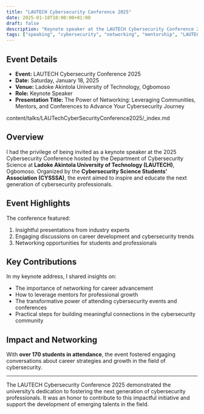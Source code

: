 ```yaml
---
title: "LAUTECH Cybersecurity Conference 2025"
date: 2025-01-18T10:00:00+01:00
draft: false
description: "Keynote speaker at the LAUTECH Cybersecurity Conference 2025, discussing 'The Power of Networking: Leveraging Communities, Mentors, and Conferences to Advance Your Cybersecurity Journey'"
tags: ["speaking", "cybersecurity", "networking", "mentorship", "LAUTECH"]
---
```


## Event Details

- **Event:** LAUTECH Cybersecurity Conference 2025
- **Date:** Saturday, January 18, 2025
- **Venue:** Ladoke Akintola University of Technology, Ogbomoso
- **Role:** Keynote Speaker
- **Presentation Title:** The Power of Networking: Leveraging Communities, Mentors, and Conferences to Advance Your Cybersecurity Journey

content/talks/LAUTechCyberSecurityConference2025/_index.md


## Overview

I had the privilege of being invited as a keynote speaker at the 2025 Cybersecurity Conference hosted by the Department of Cybersecurity Science at **Ladoke Akintola University of Technology (LAUTECH)**, Ogbomoso. Organized by the **Cybersecurity Science Students' Association (CYSSSA)**, the event aimed to inspire and educate the next generation of cybersecurity professionals.

## Event Highlights

The conference featured:

1. Insightful presentations from industry experts
2. Engaging discussions on career development and cybersecurity trends
3. Networking opportunities for students and professionals



## Key Contributions

In my keynote address, I shared insights on:

- The importance of networking for career advancement
- How to leverage mentors for professional growth
- The transformative power of attending cybersecurity events and conferences
- Practical steps for building meaningful connections in the cybersecurity community

## Impact and Networking

With **over 170 students in attendance**, the event fostered engaging conversations about career strategies and growth in the field of cybersecurity.

---

The LAUTECH Cybersecurity Conference 2025 demonstrated the university’s dedication to fostering the next generation of cybersecurity professionals. It was an honor to contribute to this impactful initiative and support the development of emerging talents in the field.
